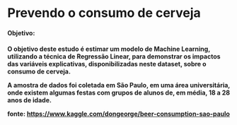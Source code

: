 #  Prevendo o consumo de cerveja

<h4>Objetivo:<h4/>

O objetivo deste estudo é estimar um modelo de Machine Learning, utilizando a técnica de Regressão Linear, para demonstrar os impactos das variáveis explicativas, disponibilizadas neste dataset, sobre o consumo de cerveja.

A amostra de dados foi coletada em São Paulo, em uma área universitária, onde existem algumas festas com grupos de alunos de, em média, 18 a 28 anos de idade.

fonte: https://www.kaggle.com/dongeorge/beer-consumption-sao-paulo
